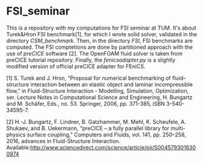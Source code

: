 # FSI_seminar

This is a repository with my computations for FSI seminar at TUM. It's about Turek&Hron FSI benchmark[1],
for which I wrote solid solver, validated in the directory *CSM_benchmark*. Then, in the directory
*FSI*, FSI benchmarks are computed. The FSI comptetions are done by partitioned approach with the use
of *preCICE* software [2]. The OpenFOAM fluid solver is taken from preCICE tutorial repository.
Finally, the *fenicsadapter.py* is a slightly modified version of official preCICE adapter for FEniCS.


[1] S. Turek and J. Hron, “Proposal for numerical benchmarking of fluid–structure interaction between an elastic object and laminar incompressible flow,” in Fluid-Structure Interaction - Modelling, Simulation, Optimization, ser. Lecture Notes in Computational Science and Engineering, H. Bungartz and M. Schäfer, Eds., no. 53. Springer, 2006, pp. 371-385, iSBN 3-540-34595-7.

[2] H.-J. Bungartz, F. Lindner, B. Gatzhammer, M. Mehl, K. Scheufele, A. Shukaev, and B. Uekermann, “preCICE – a fully parallel library for multi-physics surface coupling,” Computers and Fluids, vol. 141, pp. 250–258, 2016, advances in Fluid-Structure Interaction. Available:http://www.sciencedirect.com/science/article/pii/S0045793016300974
